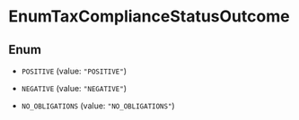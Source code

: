 

# EnumTaxComplianceStatusOutcome

## Enum


* `POSITIVE` (value: `"POSITIVE"`)

* `NEGATIVE` (value: `"NEGATIVE"`)

* `NO_OBLIGATIONS` (value: `"NO_OBLIGATIONS"`)



